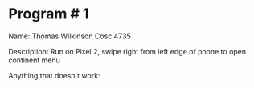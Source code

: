 # Program # 1
Name: Thomas Wilkinson
Cosc 4735

Description:  Run on Pixel 2, swipe right from left edge of phone to open continent menu

Anything that doesn't work:
